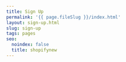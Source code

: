```yaml
---
title: Sign Up
permalink: '{{ page.fileSlug }}/index.html'
layout: sign-up.html
slug: sign-up
tags: pages
seo:
  noindex: false
  title: shopifynew
---
```



